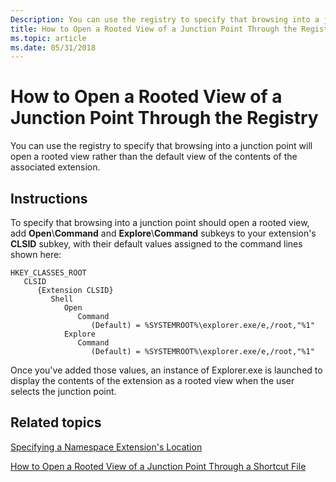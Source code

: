 ```yaml
---
Description: You can use the registry to specify that browsing into a junction point will open a rooted view rather than the default view of the contents of the associated extension.
title: How to Open a Rooted View of a Junction Point Through the Registry
ms.topic: article
ms.date: 05/31/2018
---
```


# How to Open a Rooted View of a Junction Point Through the Registry

You can use the registry to specify that browsing into a junction point will open a rooted view rather than the default view of the contents of the associated extension.

## Instructions


To specify that browsing into a junction point should open a rooted view, add **Open**\\**Command** and **Explore**\\**Command** subkeys to your extension's **CLSID** subkey, with their default values assigned to the command lines shown here:

```
HKEY_CLASSES_ROOT
   CLSID
      {Extension CLSID}
         Shell
            Open
               Command
                  (Default) = %SYSTEMROOT%\explorer.exe/e,/root,"%1"
            Explore
               Command
                  (Default) = %SYSTEMROOT%\explorer.exe/e,/root,"%1"
```

Once you've added those values, an instance of Explorer.exe is launched to display the contents of the extension as a rooted view when the user selects the junction point.

## Related topics

<dl> <dt>

[Specifying a Namespace Extension's Location](nse-junction.md)
</dt> <dt>

[How to Open a Rooted View of a Junction Point Through a Shortcut File](how-to-use-a-shortcut-file-to-open-a-rooted-view.md)
</dt> </dl>

 

 



